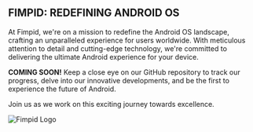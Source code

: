 ## FIMPID: REDEFINING ANDROID OS

At Fimpid, we're on a mission to redefine the Android OS landscape, crafting an unparalleled experience for users worldwide. With meticulous attention to detail and cutting-edge technology, we're committed to delivering the ultimate Android experience for your device.

**COMING SOON!** Keep a close eye on our GitHub repository to track our progress, delve into our innovative developments, and be the first to experience the future of Android.

Join us as we work on this exciting journey towards excellence.

![Fimpid Logo](https://douzie.site/Frame%20260862849.png)
